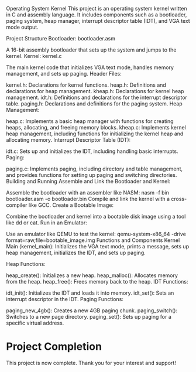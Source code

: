 Operating System Kernel
This project is an operating system kernel written in C and assembly language. It includes components such as a bootloader, paging system, heap manager, interrupt descriptor table (IDT), and VGA text mode output.

Project Structure
Bootloader: bootloader.asm

A 16-bit assembly bootloader that sets up the system and jumps to the kernel.
Kernel: kernel.c

The main kernel code that initializes VGA text mode, handles memory management, and sets up paging.
Header Files:

kernel.h: Declarations for kernel functions.
heap.h: Definitions and declarations for heap management.
kheap.h: Declarations for kernel heap management.
idt.h: Definitions and declarations for the interrupt descriptor table.
paging.h: Declarations and definitions for the paging system.
Heap Management:

heap.c: Implements a basic heap manager with functions for creating heaps, allocating, and freeing memory blocks.
kheap.c: Implements kernel heap management, including functions for initializing the kernel heap and allocating memory.
Interrupt Descriptor Table (IDT):

idt.c: Sets up and initializes the IDT, including handling basic interrupts.
Paging:

paging.c: Implements paging, including directory and table management, and provides functions for setting up paging and switching directories.
Building and Running
Assemble and Link the Bootloader and Kernel:

Assemble the bootloader with an assembler like NASM: nasm -f bin bootloader.asm -o bootloader.bin
Compile and link the kernel with a cross-compiler like GCC.
Create a Bootable Image:

Combine the bootloader and kernel into a bootable disk image using a tool like dd or cat.
Run in an Emulator:

Use an emulator like QEMU to test the kernel: qemu-system-x86_64 -drive format=raw,file=bootable_image.img
Functions and Components
Kernel Main (kernel_main): Initializes the VGA text mode, prints a message, sets up heap management, initializes the IDT, and sets up paging.

Heap Functions:

heap_create(): Initializes a new heap.
heap_malloc(): Allocates memory from the heap.
heap_free(): Frees memory back to the heap.
IDT Functions:

idt_init(): Initializes the IDT and loads it into memory.
idt_set(): Sets an interrupt descriptor in the IDT.
Paging Functions:

paging_new_4gb(): Creates a new 4GB paging chunk.
paging_switch(): Switches to a new page directory.
paging_set(): Sets up paging for a specific virtual address.
# Project Completion

This project is now complete. Thank you for your interest and support!

